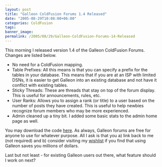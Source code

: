 ```yaml
---
layout: post
title: "Galleon ColdFusion Forums 1.4 Released"
date: "2005-08-29T10:08:00+06:00"
categories: ColdFusion 
tags: 
banner_image: 
permalink: /2005/08/29/Galleon-ColdFusion-Forums-14-Released
---
```


This morning I released version 1.4 of the Galleon ColdFusion Forums. Changes are listed below.

<ul>
<li>No need for a ColdFusion mapping.
<li>Table Prefixes: All this means is that you can specify a prefix for the tables in your database. This means that if you are at an ISP with limited DSNs, it is easier to get Galleon into an existing database and not have it conflict with existing tables.
<li>Sticky Threads: These are threads that stay on top of the forum display. This is useful for announcements, rules, etc.
<li>User Ranks: Allows you to assign a rank (or title) to a user based on the number of posts they have created. This is useful to help newbies recognize forum members who may be more experienced.
<li>Admin cleaned up a tiny bit. I added some basic stats to the admin home page as well.
</ul>

You may download the code <a href="http://ray.camdenfamily.com/downloads/forums.zip">here</a>. As always, Galleon forums are free for anyone to use for whatever purpose. All I ask is that you a) link back to me (not required) and b) consider visiting my <a href="http://www.amazon.com/o/registry/2TCL1D08EZEYE">wishlist</a> if you find that using Galleon saves you millions of dollars.

Last but not least - for existing Galleon users out there, what feature should I work on next?